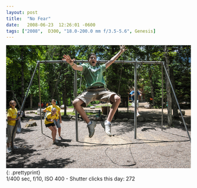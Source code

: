 ```yaml
---
layout: post
title:  "No Fear"
date:   2008-06-23  12:26:01 -0600
tags: ["2008",  D300, "18.0-200.0 mm f/3.5-5.6", Genesis]
---
```

![:title](/images/2008/2008_0623_DSC_6224.jpg)
{: .prettyprint}  
1/400 sec, f/10, ISO 400 - Shutter clicks this day: 272